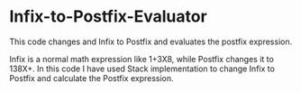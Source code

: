 # Infix-to-Postfix-Evaluator
This code changes and Infix to Postfix and evaluates the postfix expression.

Infix is a normal math expression like 1+3X8, while Postfix changes it to 138X+.
In this code I have used Stack implementation to change Infix to Postfix and calculate the Postfix expression.
